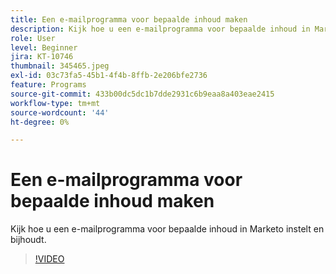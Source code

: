 ```yaml
---
title: Een e-mailprogramma voor bepaalde inhoud maken
description: Kijk hoe u een e-mailprogramma voor bepaalde inhoud in Marketo instelt en bijhoudt.
role: User
level: Beginner
jira: KT-10746
thumbnail: 345465.jpeg
exl-id: 03c73fa5-45b1-4f4b-8ffb-2e206bfe2736
feature: Programs
source-git-commit: 433b00dc5dc1b7dde2931c6b9eaa8a403eae2415
workflow-type: tm+mt
source-wordcount: '44'
ht-degree: 0%

---
```


# Een e-mailprogramma voor bepaalde inhoud maken

Kijk hoe u een e-mailprogramma voor bepaalde inhoud in Marketo instelt en bijhoudt.

>[!VIDEO](https://video.tv.adobe.com/v/345465/?quality=12&learn=on)
